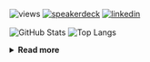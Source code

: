 ![views](https://komarev.com/ghpvc/?username=chck&color=blueviolet)
[![speakerdeck](https://img.shields.io/badge/Speaker_Deck-chck-8a2be2?style=flat-square&logo=speaker-deck)](https://speakerdeck.com/chck)
[![linkedin](https://img.shields.io/badge/LinkedIn-chck-8a2be2?style=flat-square&logo=linkedin)](https://www.linkedin.com/in/chck/)

<p align="left"> 
  <img alt="GitHub Stats" align="center" height="150" src="https://github-readme-stats-nine-umber-51.vercel.app/api?username=chck&count_private=true&show_icons=true&hide_title=true&theme=buefy" />
  <img alt="Top Langs" align="center" height="150" src="https://github-readme-stats-nine-umber-51.vercel.app/api/top-langs/?username=chck&layout=compact&count_private=true&show_icons=true&hide_title=true&theme=buefy" />
</p>

<details>
  <summary><b>Read more</b></summary>
  <br>

  <!--START_SECTION:waka-->
**🐱 My GitHub Data** 

> 📦 124.0 kB Used in GitHub's Storage 
 > 
> 🏆 291 Contributions in the Year 2025
 > 
> 💼 Opted to Hire
 > 
> 📜 133 Public Repositories 
 > 
> 🔑 24 Private Repositories 
 > 
**I'm a Night 🦉** 

```text
🌞 Morning                1185 commits        ████░░░░░░░░░░░░░░░░░░░░░   16.11 % 
🌆 Daytime                2256 commits        ████████░░░░░░░░░░░░░░░░░   30.68 % 
🌃 Evening                2065 commits        ███████░░░░░░░░░░░░░░░░░░   28.08 % 
🌙 Night                  1848 commits        ██████░░░░░░░░░░░░░░░░░░░   25.13 % 
```
📅 **I'm Most Productive on Thursday** 

```text
Monday                   1395 commits        █████░░░░░░░░░░░░░░░░░░░░   18.97 % 
Tuesday                  1101 commits        ████░░░░░░░░░░░░░░░░░░░░░   14.97 % 
Wednesday                1280 commits        ████░░░░░░░░░░░░░░░░░░░░░   17.41 % 
Thursday                 1687 commits        ██████░░░░░░░░░░░░░░░░░░░   22.94 % 
Friday                   739 commits         ███░░░░░░░░░░░░░░░░░░░░░░   10.05 % 
Saturday                 489 commits         ██░░░░░░░░░░░░░░░░░░░░░░░   06.65 % 
Sunday                   663 commits         ██░░░░░░░░░░░░░░░░░░░░░░░   09.02 % 
```


📊 **This Week I Spent My Time On** 

```text
💬 Programming Languages: 
Python                   9 hrs 24 mins       ██████████░░░░░░░░░░░░░░░   40.96 % 
Rust                     4 hrs 5 mins        ████░░░░░░░░░░░░░░░░░░░░░   17.82 % 
TOML                     3 hrs 12 mins       ███░░░░░░░░░░░░░░░░░░░░░░   13.96 % 
Markdown                 1 hr 23 mins        ██░░░░░░░░░░░░░░░░░░░░░░░   06.03 % 
Git                      58 mins             █░░░░░░░░░░░░░░░░░░░░░░░░   04.25 % 

🔥 Editors: 
PyCharm                  12 hrs 35 mins      ██████████████░░░░░░░░░░░   54.82 % 
RustRover                5 hrs 47 mins       ██████░░░░░░░░░░░░░░░░░░░   25.24 % 
Neovim                   3 hrs 37 mins       ████░░░░░░░░░░░░░░░░░░░░░   15.81 % 
Obsidian                 47 mins             █░░░░░░░░░░░░░░░░░░░░░░░░   03.42 % 
Zed                      9 mins              ░░░░░░░░░░░░░░░░░░░░░░░░░   00.71 % 
```

**I Mostly Code in Python** 

```text
Python                   47 repos            █████████░░░░░░░░░░░░░░░░   34.56 % 
Jupyter Notebook         19 repos            ███░░░░░░░░░░░░░░░░░░░░░░   13.97 % 
Ruby                     11 repos            ██░░░░░░░░░░░░░░░░░░░░░░░   08.09 % 
Rust                     8 repos             █░░░░░░░░░░░░░░░░░░░░░░░░   05.88 % 
Dockerfile               5 repos             █░░░░░░░░░░░░░░░░░░░░░░░░   03.68 % 
```



**Timeline**

![Lines of Code chart](https://raw.githubusercontent.com/chck/chck/main/assets/bar_graph.png)


 Last Updated on 2025-03-24 02:04 UTC
<!--END_SECTION:waka-->
</details>

